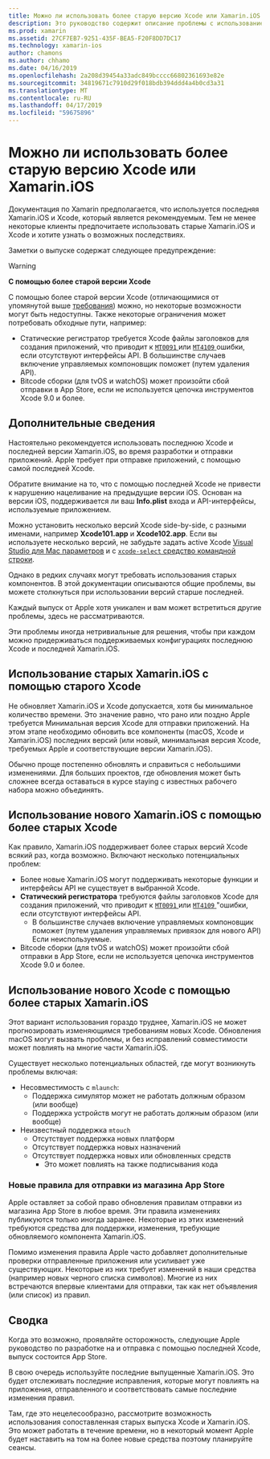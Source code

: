 ```yaml
---
title: Можно ли использовать более старую версию Xcode или Xamarin.iOS
description: Это руководство содержит описание проблемы с использованием более старых версиях Xamarin.iOS и Xcode (чем текущий стабильный выпуск).
ms.prod: xamarin
ms.assetid: 27CF7EB7-9251-435F-BEA5-F20F8DD7DC17
ms.technology: xamarin-ios
author: chamons
ms.author: chhamo
ms.date: 04/16/2019
ms.openlocfilehash: 2a208d39454a33adc849bcccc66802361693e82e
ms.sourcegitcommit: 34819671c7910d29f018bdb394ddd4a4b0cd3a31
ms.translationtype: MT
ms.contentlocale: ru-RU
ms.lasthandoff: 04/17/2019
ms.locfileid: "59675896"
---
```

# <a name="can-i-use-an-older-version-of-xcode-or-xamarinios"></a>Можно ли использовать более старую версию Xcode или Xamarin.iOS

Документация по Xamarin предполагается, что используется последняя Xamarin.iOS и Xcode, который является рекомендуемым. Тем не менее некоторые клиенты предпочитаете использовать старые Xamarin.iOS и Xcode и хотите узнать о возможных последствиях.

Заметки о выпуске содержат следующее предупреждение:

> [!WARNING]
> **С помощью более старой версии Xcode**
>
> С помощью более старой версии Xcode (отличающимися от упомянутой выше [требования](https://docs.microsoft.com/xamarin/ios/release-notes/12/12.8#requirements)) можно, но некоторые возможности могут быть недоступны. Также некоторые ограничения может потребовать обходные пути, например:
>
> - Статические регистратор требуется Xcode файлы заголовков для создания приложений, что приводит к [ `MT0091` ](https://docs.microsoft.com/xamarin/ios/troubleshooting/mtouch-errors#MT0091) или [ `MT4109` ](https://docs.microsoft.com/xamarin/ios/troubleshooting/mtouch-errors#MT4109) ошибки, если отсутствуют интерфейсы API. В большинстве случаев включение управляемых компоновщик поможет (путем удаления API).
> - Bitcode сборки (для tvOS и watchOS) может произойти сбой отправки в App Store, если не используется цепочка инструментов Xcode 9.0 и более.

## <a name="further-information"></a>Дополнительные сведения

Настоятельно рекомендуется использовать последнюю Xcode и последней версии Xamarin.iOS, во время разработки и отправки приложений. Apple требует при отправке приложений, с помощью самой последней Xcode.

Обратите внимание на то, что с помощью последней Xcode не привести к нарушению нацеливание на предыдущие версии iOS. Основан на версии iOS, поддерживается ли ваш **Info.plist** входа и API-интерфейсы, используемые приложением.

Можно установить несколько версий Xcode side-by-side, с разными именами, например **Xcode101.app** и **Xcode102.app**. Если вы используете несколько версий, не забудьте задать active Xcode [Visual Studio для Mac параметров](~/ios/troubleshooting/questions/ios-sdk.md) и с [ `xcode-select` ](https://developer.apple.com/library/archive/technotes/tn2339/_index.html#//apple_ref/doc/uid/DTS40014588-CH1-HOW_DO_I_SELECT_THE_DEFAULT_VERSION_OF_XCODE_TO_USE_FOR_MY_COMMAND_LINE_TOOLS_) [средство командной строки](https://developer.apple.com/library/archive/technotes/tn2339/_index.html#//apple_ref/doc/uid/DTS40014588-CH1-HOW_DO_I_SELECT_THE_DEFAULT_VERSION_OF_XCODE_TO_USE_FOR_MY_COMMAND_LINE_TOOLS_).

Однако в редких случаях могут требовать использования старых компонентов. В этой документации описываются общие проблемы, вы можете столкнуться при использовании версий старше последней.

Каждый выпуск от Apple хотя уникален и вам может встретиться другие проблемы, здесь не рассматриваются.

Эти проблемы иногда нетривиальные для решения, чтобы при каждом можно придерживаться поддерживаемых конфигурациях последнюю Xcode и последней Xamarin.iOS.

## <a name="use-of-an-old-xamarinios-with-an-old-xcode"></a>Использование старых Xamarin.iOS с помощью старого Xcode

Не обновляет Xamarin.iOS и Xcode допускается, хотя бы минимальное количество времени. Это значение равно, что рано или поздно Apple требуется Минимальная версия Xcode для отправки приложений. На этом этапе необходимо обновить все компоненты (macOS, Xcode и Xamarin.iOS) последних версий (или новый, минимальная версия Xcode, требуемых Apple и соответствующие версии Xamarin.iOS).

Обычно проще постепенно обновлять и справиться с небольшими изменениями. Для больших проектов, где обновления может быть сложнее всегда оставаться в курсе staying с известных рабочего набора можно объединять.

## <a name="use-of-new-xamarinios-with-older-xcode"></a>Использование нового Xamarin.iOS с помощью более старых Xcode

Как правило, Xamarin.iOS поддерживает более старых версий Xcode всякий раз, когда возможно. Включают несколько потенциальных проблем:

- Более новые Xamarin.iOS могут поддерживать некоторые функции и интерфейсы API не существует в выбранной Xcode. 
- **Статический регистратора** требуются файлы заголовков Xcode для создания приложений, что приводит к [ `MT0091` ](~/ios/troubleshooting/mtouch-errors.md#MT0091) или [ `MT4109` ](~/ios/troubleshooting/mtouch-errors.md#MT4109)"ошибки, если отсутствуют интерфейсы API.
  - В большинстве случаев включение управляемых компоновщик поможет (путем удаления управляемых привязок для нового API) Если неиспользуемые.
- Bitcode сборки (для tvOS и watchOS) может произойти сбой отправки в App Store, если не используется цепочка инструментов Xcode 9.0 и более.

## <a name="use-of-new-xcode-with-older-xamarinios"></a>Использование нового Xcode с помощью более старых Xamarin.iOS

Этот вариант использования гораздо труднее, Xamarin.iOS не может прогнозировать изменяющимся требованиям новых Xcode. Обновления macOS могут вызвать проблемы, и без исправлений совместимости может повлиять на многие части Xamarin.iOS. 

Существует несколько потенциальных областей, где могут возникнуть проблемы включая:

- Несовместимость с `mlaunch`:
  - Поддержка симулятор может не работать должным образом (или вообще)
  - Поддержка устройств могут не работать должным образом (или вообще)
- Неизвестный поддержка `mtouch` 
  - Отсутствует поддержка новых платформ
  - Отсутствует поддержка новых назначений
  - Отсутствует поддержка новых или обновленных средств
    - Это может повлиять на также подписывания кода

### <a name="new-appstore-submission-rules"></a>Новые правила для отправки из магазина App Store

Apple оставляет за собой право обновления правилам отправки из магазина App Store в любое время. Эти правила изменениях публикуются только иногда заранее. Некоторые из этих изменений требуются средства для поддержки, изменения, требующие обновляемого компонента Xamarin.iOS.

Помимо изменения правила Apple часто добавляет дополнительные проверки отправленные приложения или усиливает уже существующих. Некоторые из них требует изменений в наши средства (например новых черного списка символов). Многие из них встречаются впервые клиентами для отправки, так как нет объявления (или список) из правил.

## <a name="summary"></a>Сводка

Когда это возможно, проявляйте осторожность, следующие Apple руководство по разработке на и отправка с помощью последней Xcode, выпуск состоится App Store.

В свою очередь используйте последние выпущенные Xamarin.iOS. Это будет отслеживать последние исправления, которые могут повлиять на приложения, отправленного и соответствовать самые последние изменения правил.

Там, где это нецелесообразно, рассмотрите возможность использования сопоставленная старых выпуска Xcode и Xamarin.iOS. Это может работать в течение времени, но в некоторый момент Apple будет наставить на том на более новые средства поэтому планируйте сеансы.
